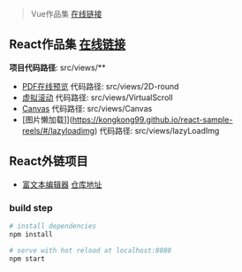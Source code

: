 > Vue作品集 [在线链接](https://kongkong99.github.io/sample-reels/)
## React作品集 [在线链接](https://kongkong99.github.io/react-sample-reels/)

**项目代码路径**: src/views/**

- [PDF在线预览](https://kongkong99.github.io/react-sample-reels/#/pdf) 代码路径: src/views/2D-round
- [虚拟滚动](https://kongkong99.github.io/react-sample-reels/#/virtual-scroll) 代码路径: src/views/VirtualScroll
- [Canvas](https://kongkong99.github.io/react-sample-reels/#/canvas) 代码路径: src/views/Canvas
- [图片懒加载]](https://kongkong99.github.io/react-sample-reels/#/lazyloadimg) 代码路径: src/views/lazyLoadImg

## React外链项目
- [富文本编辑器](https://kongkong99.github.io/react-tinymce/) [仓库地址](https://github.com/kongkong99/react-tinymce/)

### build step

``` bash
# install dependencies
npm install

# serve with hot reload at localhost:8080
npm start
```